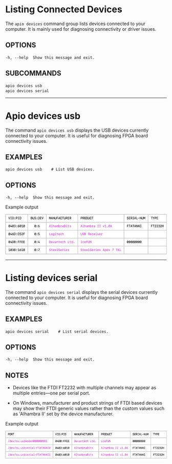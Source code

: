 # Listing Connected Devices

The `apio devices` command group lists devices connected to your computer.
It is mainly used for diagnosing connectivity or driver issues.

## OPTIONS

```
-h, --help  Show this message and exit.
```

## SUBCOMMANDS

```
apio devices usb
apio devices serial
```

---

# Apio devices usb

The command `apio devices usb` displays the USB devices currently
connected to your computer. It is useful for diagnosing FPGA board
connectivity issues.

## EXAMPLES

```
apio devices usb    # List USB devices.
```

## OPTIONS

```
-h, --help  Show this message and exit.
```

Example output

![](assets/apio-devices-usb.png)

---

# Listing devices serial

The command `apio devices serial` displays the serial devices
currently connected to your computer. It is useful for diagnosing FPGA
board connectivity issues.

## EXAMPLES

```
apio devices serial    # List serial devices.
```

## OPTIONS

```
-h, --help  Show this message and exit.
```

## NOTES

- Devices like the FTDI FT2232 with multiple channels may appear as
  multiple entries—one per serial port.

- On Windows, manufacturer and product strings of FTDI based devices may
  show their FTDI generic values rather than the custom values such as 'Alhambra II' set by the device manufacturer.

Example output

![](assets/apio-devices-serial.png)
